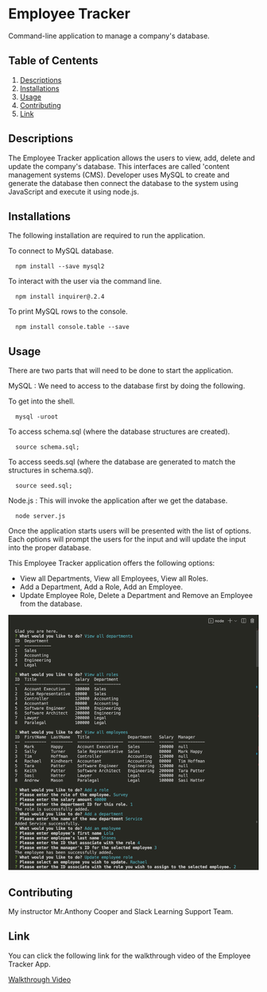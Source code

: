 # Employee Tracker
Command-line application to manage a company's database.

## Table of Centents
1. [Descriptions](#descriptions) 
2. [Installations](#installations)
3. [Usage](#usage)
4. [Contributing](#contributing)
5. [Link](#link)

## Descriptions

The Employee Tracker application allows the users to view, add, delete and update the company's database. This interfaces are called 'content management systems (CMS). Developer uses MySQL to create and generate the database then connect the database to the system using JavaScript and execute it using node.js.

## Installations

The following installation are required to run the application.

To connect to MySQL database.
```pip
  npm install --save mysql2
```

To interact with the user via the command line.
```pip
  npm install inquirer@.2.4
```

To print MySQL rows to the console.
```pip
  npm install console.table --save
```

## Usage

There are two parts that will need to be done to start the application. 

MySQL : We need to access to the database first by doing the following.

To get into the shell.
```pip
  mysql -uroot
```

To access schema.sql (where the database structures are created).
```pip
  source schema.sql;
```

To access seeds.sql (where the database are generated to match the structures in schema.sql).
```pip
  source seed.sql;
```

Node.js : This will invoke the application after we get the database.
```pip
  node server.js
```

Once the application starts users will be presented with the list of options. Each options will prompt the users for the input and will update the input into the proper database. 

This Employee Tracker application offers the following options:
 * View all Departments, View all Employees, View all Roles.
 * Add a Department, Add a Role, Add an Employee.
 * Update Employee Role, Delete a Department and Remove an Employee from the database.

![employee-tracker-app](./images/employee-tracker-node.png)

## Contributing

My instructor Mr.Anthony Cooper and Slack Learning Support Team.

## Link

You can click the following link for the walkthrough video of the Employee Tracker App.

[Walkthrough Video](https://watch.screencastify.com/v/nrYzcG7IMf2ukKEz4dOy)


